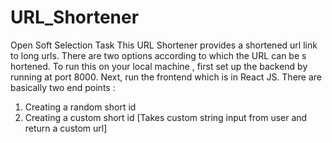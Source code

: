 # URL_Shortener
Open Soft Selection Task
This URL Shortener provides a shortened url link to long urls. There are two options according to which the URL can be s hortened.
To run this on your local machine , first set up the backend by running at port 8000.
Next, run the frontend which is in React JS.
There are basically two end points :
1. Creating a random short id 
2. Creating a custom short id [Takes custom string input from user and return a custom url]
